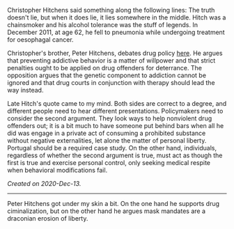 Christopher Hitchens said something along the following lines: The truth doesn't lie, but when it does lie, it lies somewhere in the middle. Hitch was a chainsmoker and his alcohol tolerance was the stuff of legends. In December 2011, at age 62, he fell to pneumonia while undergoing treatment for oesophagal cancer. 

Christopher's brother, Peter Hitchens, debates drug policy [here](https://www.youtube.com/watch?v=CDtIZZiySgA). He argues that preventing addictive behavior is a matter of willpower and that strict penalties ought to be applied on drug offenders for deterrance. The opposition argues that the genetic component to addiction cannot be ignored and that drug courts in conjunction with therapy should lead the way instead. 

Late Hitch's quote came to my mind. Both sides are correct to a degree, and different people need to hear different presentations. Policymakers need to consider the second argument. They look ways to help nonviolent drug offenders out; it is a bit much to have someone put behind bars when all he did was engage in a private act of consuming a prohibited substance without negative externalities, let alone the matter of personal liberty. Portugal should be a required case study. On the other hand, individuals, regardless of whether the second argument is true, must act as though the first is true and exercise personal control, only seeking medical respite when behavioral modifications fail. 

*Created on 2020-Dec-13.*

___
Peter Hitchens got under my skin a bit. On the one hand he supports drug ciminalization, but on the other hand he argues mask mandates are a draconian erosion of liberty. 
